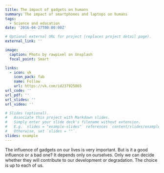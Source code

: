 ```yaml
---
title: The impact of gadgets on humans 
summary: The impact of smartphones and laptops on humans 
tags: 
  - Science and education 
date: '2016-04-27T00:00:00Z'

# Optional external URL for project (replaces project detail page).
external_link: ''

image:
  caption: Photo by rawpixel on Unsplash
  focal_point: Smart

links:
  - icon: vk
    icon_pack: fab
    name: Follow
    url: https://vk.com/id237925865
url_code: ''
url_pdf: ''
url_slides: ''
url_video: ''

# Slides (optional).
#   Associate this project with Markdown slides.
#   Simply enter your slide deck's filename without extension.
#   E.g. `slides = "example-slides"` references `content/slides/example-slides.md`.
#   Otherwise, set `slides = ""`.
slides: example
---
```


The influence of gadgets on our lives is very important. But is it a good influence or a bad one? It depends only on ourselves. Only we can decide whether they will contribute to our development or degradation. The choice is up to each of us.
